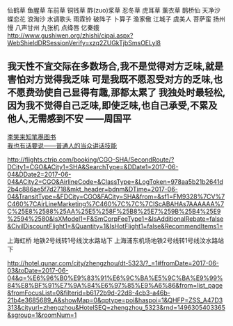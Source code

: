 仙鹤草 鱼腥草 车前草 铜钱草 酢(zuo)浆草  忍冬草 虎耳草 薰衣草
鹊桥仙 天净沙 蝶恋花 浪淘沙 水调歌头 雨霖铃 破阵子 卜算子 渔家傲 江城子 虞美人 菩萨蛮 扬州慢
八声甘州 九张机 点绛唇 忆秦娥
http://www.gushiwen.org/zhishi/cipai.aspx?WebShieldDRSessionVerify=xzq2ZUGkTjbSmsOELyl8

我天性不宜交际在多数场合,我不是觉得对方乏味,就是害怕对方觉得我乏味
可是我既不愿忍受对方的乏味,也不愿费劲使自己显得有趣,那都太累了
我独处时最轻松,因为我不觉得自己乏味,即使乏味,也自己承受,不累及他人,无需感到不安
                                                 ——周国平
---
[李笑来知笔墨图书](http://zhibimo.com/explore/books)  
[我也有话要说——普通人的当众讲话技能](http://zhibimo.com/read/xiaolai/wo-ye-you-hua-yao-shuo--pu-tong-ren-de-jiang-yan-ji-neng/index.html)  

http://flights.ctrip.com/booking/CGO-SHA/SecondRoute/?DCity1=CGO&ACity1=SHA&SearchType=&DDate1=2017-06-04&DDate2=2017-06-04&ACity2=CGO&AirlineCode=&ClassType=&LogToken=978aa5b21b2641d2b4c886ae5f7d2718&mkt_header=bdnm&DTime=2017-06-04&TransitType=&FDCity=CGO&FACity=SHA&from=&sf1=FM9328%7CV%7C460%7CAirLineMarketing%7C460%7C%7C%7CIScABAHAs7AAAAAA%7C%25E8%2588%25AA%25E5%258F%25B8%25E7%259B%25B4%25E9%2594%2580&IsXModel1=F&SmCorpFeeType1=&IsAdditionalRebate=false&CivilDiscountFlight1=&Quantity=1&IsHotFlight1=false&RecommendItems1=

上海虹桥 地铁2号线转1号线汶水路站下
上海浦东机场地铁2号线转1号线汶水路站下

http://hotel.qunar.com/city/zhengzhou/dt-5323/?_=1#fromDate=2017-06-03&toDate=2017-06-04&q=%E6%96%B0%E9%83%91%E6%9C%BA%E5%9C%BA%E9%99%84%E8%BF%91%E7%9A%84%E6%97%85%E9%A6%86&from=list_page&fromFocusList=0&filterid=b6172b9d-22d8-4cb3-a46b-21b4e3685689_A&showMap=0&qptype=poi&haspoi=1&QHFP=ZSS_A47D3313&cityurl=zhengzhou&HotelSEQ=zhengzhou_5323&rnd=1496305403365&sgroup=1&roomNum=1